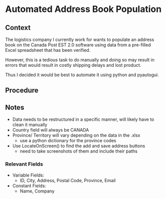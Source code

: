 # Automated Address Book Population
## Context
The logistics company I currently work for wants to populate an address book on the Canada Post EST 2.0 software using data from
a pre-filled Excel spreadsheet that has been verified. 

However, this is a tedious task to do manually and doing so may result in errors that would result in costly shipping 
delays and lost product. 

Thus I decided it would be best to automate it using python and pyautogui.

## Procedure


## Notes
- Data needs to be restructured in a specific manner, will likely have to clean it manually
- Country field will always be CANADA
- Province/ Territory will vary depending on the data in the .xlsx
    - use a python dictionary for the province codes
- Use LocateOnScreen() to find the add and save address buttons
    - need to take screenshots of them and include their paths

### Relevant Fields
- Variable Fields:
    - ID, City, Address, Postal Code, Province, Email
- Constant Fields:
    - Name, Company

    